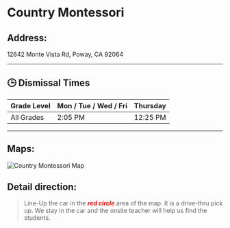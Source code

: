 # Country Montessori

## Address: 
12642 Monte Vista Rd, Poway, CA 92064

---

## 🕒 Dismissal Times

| Grade Level     | Mon / Tue / Wed / Fri | Thursday  |
|-----------------|-----------------------|-----------|
| All Grades      | 2:05 PM               | 12:25 PM  |

---

## Maps:
![Country Montessori Map](Country.jpg)

## Detail direction:

> Line-Up the car in the <span style="color:red">***red circle***</span> area of the map. It is a drive-thru pick up. We stay in the car and the onsite teacher will help us find the students.